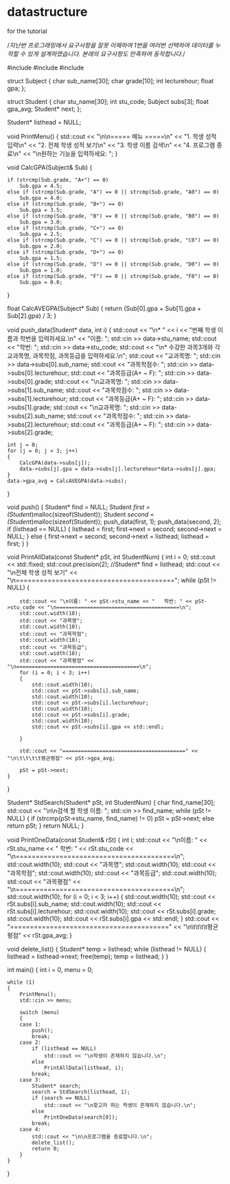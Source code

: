 # datastructure
for the tutorial

/*지난번 프로그래밍에서 요구사항을 잘못 이해하여
1번을 여러번 선택하여 데이터를 누적할 수 있게 설계하였습니다.
본래의 요구사항도 만족하여 동작합니다.*/

#include<iostream>
#include<iomanip>
#include<cstring>

struct Subject
{
	char sub_name[30];
	char grade[10];
	int lecturehour;
	float gpa;
};

struct Student
{
	char stu_name[30];
	int stu_code;
	Subject subs[3];
	float gpa_avg;
	Student* next;
};

Student* listhead = NULL;

void PrintMenu()
{
	std::cout << "\n\n===== 메뉴 =====\n" << "1. 학생 성적 입력\n"
		<< "2. 전체 학생 성적 보기\n" << "3. 학생 이름 검색\n" << "4. 프로그램 종료\n"
		<< "\n원하는 기능을 입력하세요: ";
}

void CalcGPA(Subject& Sub)
{

	if (strcmp(Sub.grade, "A+") == 0)
		Sub.gpa = 4.5;
	else if (strcmp(Sub.grade, "A") == 0 || strcmp(Sub.grade, "A0") == 0)
		Sub.gpa = 4.0;
	else if (strcmp(Sub.grade, "B+") == 0)
		Sub.gpa = 3.5;
	else if (strcmp(Sub.grade, "B") == 0 || strcmp(Sub.grade, "B0") == 0)
		Sub.gpa = 3.0;
	else if (strcmp(Sub.grade, "C+") == 0)
		Sub.gpa = 2.5;
	else if (strcmp(Sub.grade, "C") == 0 || strcmp(Sub.grade, "C0") == 0)
		Sub.gpa = 2.0;
	else if (strcmp(Sub.grade, "D+") == 0)
		Sub.gpa = 1.5;
	else if (strcmp(Sub.grade, "D") == 0 || strcmp(Sub.grade, "D0") == 0)
		Sub.gpa = 1.0;
	else if (strcmp(Sub.grade, "F") == 0 || strcmp(Sub.grade, "F0") == 0)
		Sub.gpa = 0.0;
}

float CalcAVEGPA(Subject* Sub)
{
	return (Sub[0].gpa + Sub[1].gpa + Sub[2].gpa) / 3;
}

void push_data(Student* data, int i)
{
	std::cout << "\n* " << i << "번째 학생 이름과 학번을 입력하세요.\n" << "이름: ";
	std::cin >> data->stu_name;
	std::cout << "학번: ";
	std::cin >> data->stu_code;
	std::cout << "\n* 수강한 과목3개와 각 교과목명, 과목학점, 과목등급을 입력하세요.\n";
	std::cout << "교과목명: ";
	std::cin >> data->subs[0].sub_name;
	std::cout << "과목학점수: ";
	std::cin >> data->subs[0].lecturehour;
	std::cout << "과목등급(A+ ~ F): ";
	std::cin >> data->subs[0].grade;
	std::cout << "\n교과목명: ";
	std::cin >> data->subs[1].sub_name;
	std::cout << "과목학점수: ";
	std::cin >> data->subs[1].lecturehour;
	std::cout << "과목등급(A+ ~ F): ";
	std::cin >> data->subs[1].grade;
	std::cout << "\n교과목명: ";
	std::cin >> data->subs[2].sub_name;
	std::cout << "과목학점수: ";
	std::cin >> data->subs[2].lecturehour;
	std::cout << "과목등급(A+ ~ F): ";
	std::cin >> data->subs[2].grade;

	int j = 0;
	for (j = 0; j < 3; j++)
	{
		CalcGPA(data->subs[j]);
		data->subs[j].gpa = data->subs[j].lecturehour*data->subs[j].gpa;
	}
	data->gpa_avg = CalcAVEGPA(data->subs);
}

void push()
{
	Student* find = NULL;
	Student *first = (Student*)malloc(sizeof(Student));
	Student *second = (Student*)malloc(sizeof(Student));
	push_data(first, 1);
	push_data(second, 2);
	if (listhead == NULL)
	{
		listhead = first;
		first->next = second;
		second->next = NULL;
	}
	else
	{
		first->next = second;
		second->next = listhead;
		listhead = first;
	}
}

void PrintAllData(const Student* pSt, int StudentNum)
{
	int i = 0;
	std::cout << std::fixed;
	std::cout.precision(2);
	//Student* find = listhead;
	std::cout << "\n전체 학생 성적 보기" << "\n========================================";
	while (pSt != NULL)
	{

		std::cout << "\n이름: " << pSt->stu_name << "   학번: " << pSt->stu_code << "\n========================================\n";
		std::cout.width(10);
		std::cout << "과목명";
		std::cout.width(10);
		std::cout << "과목학점";
		std::cout.width(10);
		std::cout << "과목등급";
		std::cout.width(10);
		std::cout << "과목평점" << "\n========================================\n";
		for (i = 0; i < 3; i++)
		{
			std::cout.width(10);
			std::cout << pSt->subs[i].sub_name;
			std::cout.width(10);
			std::cout << pSt->subs[i].lecturehour;
			std::cout.width(10);
			std::cout << pSt->subs[i].grade;
			std::cout.width(10);
			std::cout << pSt->subs[i].gpa << std::endl;

		}

		std::cout << "========================================" << "\n\t\t\t\t평균평점" << pSt->gpa_avg;

		pSt = pSt->next;
	}
}

Student* StdSearch(Student* pSt, int StudentNum)
{
	char find_name[30];
	std::cout << "\n\n검색 할 학생 이름: ";
	std::cin >> find_name;
	while (pSt != NULL)
	{
		if (strcmp(pSt->stu_name, find_name) != 0)
			pSt = pSt->next;
		else
			return pSt;
	}
	return NULL;
}

void PrintOneData(const Student& rSt)
{
	int i;
	std::cout << "\n이름: " << rSt.stu_name << "   학번: " << rSt.stu_code << "\n========================================\n";
	std::cout.width(10);
	std::cout << "과목명";
	std::cout.width(10);
	std::cout << "과목학점";
	std::cout.width(10);
	std::cout << "과목등급";
	std::cout.width(10);
	std::cout << "과목평점" << "\n========================================\n";
	std::cout.width(10);
	for (i = 0; i < 3; i++)
	{
		std::cout.width(10);
		std::cout << rSt.subs[i].sub_name;
		std::cout.width(10);
		std::cout << rSt.subs[i].lecturehour;
		std::cout.width(10);
		std::cout << rSt.subs[i].grade;
		std::cout.width(10);
		std::cout << rSt.subs[i].gpa << std::endl;
	}
	std::cout << "========================================" << "\n\t\t\t\t평균평점" << rSt.gpa_avg;
}

void delete_list()
{
	Student* temp = listhead;
	while (listhead != NULL)
	{
		listhead = listhead->next;
		free(temp);
		temp = listhead;
	}
}

int main()
{
	int i = 0, menu = 0;

	while (1)
	{
		PrintMenu();
		std::cin >> menu;

		switch (menu)
		{
		case 1:
			push();
			break;
		case 2:
			if (listhead == NULL)
				std::cout << "\n학생이 존재하지 않습니다.\n";
			else
				PrintAllData(listhead, i);
			break;
		case 3:
			Student* search;
			search = StdSearch(listhead, 1);
			if (search == NULL)
				std::cout << "\n찾고자 하는 학생이 존재하지 않습니다.\n";
			else
				PrintOneData(search[0]);
			break;
		case 4:
			std::cout << "\n\n프로그램을 종료합니다.\n";
			delete_list();
			return 0;
		}
	}
}
